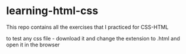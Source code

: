 # learning-html-css
This repo contains all the exercises that I practiced for CSS-HTML

to test any css file - download it and change the extension to .html and open it in the browser
